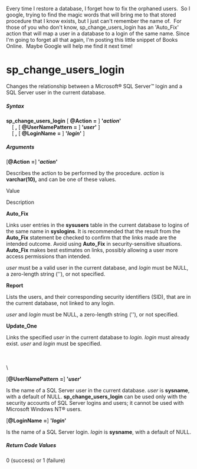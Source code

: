 Every time I restore a database, I forget how to fix the orphaned
users.  So I google, trying to find the magic words that will bring me
to that stored procedure that I know exists, but I just can't remember
the name of.  For those of you who don't know, sp\_change\_users\_login
has an 'Auto\_Fix' action that will map a user in a database to a login
of the same name. Since I'm going to forget all that again, I'm posting
this little snippet of Books Online.  Maybe Google will help me find it
next time!

sp\_change\_users\_login
========================

Changes the relationship between a Microsoft® SQL Server™ login and a
SQL Server user in the current database.

##### Syntax

**sp\_change\_users\_login** [ **@Action** **=** ] **'***action***'**\
     [ **,** [ **@UserNamePattern** **=** ] **'***user***'** ]\
     [ **,** [ **@LoginName** **=** ] **'***login***'** ]

##### Arguments

[**@Action** **=**] **'***action***'**

Describes the action to be performed by the procedure. *action* is
**varchar(10),** and can be one of these values.

Value

Description

**Auto\_Fix**

Links user entries in the **sysusers** table in the current database to
logins of the same name in **syslogins**. It is recommended that the
result from the **Auto\_Fix** statement be checked to confirm that the
links made are the intended outcome. Avoid using **Auto\_Fix** in
security-sensitive situations. **Auto\_Fix** makes best estimates on
links, possibly allowing a user more access permissions than intended.

*user* must be a valid user in the current database, and *login* must be
NULL, a zero-length string (''), or not specified.

**Report**

Lists the users, and their corresponding security identifiers (SID),
that are in the current database, not linked to any login.

*user* and *login* must be NULL, a zero-length string (''), or not
specified.

**Update\_One**

Links the specified *user* in the current database to *login. login*
must already exist. *user* and *login* must be specified.

\
 \
 \

[**@UserNamePattern** **=**] **'***user***'**

Is the name of a SQL Server user in the current database. *user* is
**sysname**, with a default of NULL. **sp\_change\_users\_login** can be
used only with the security accounts of SQL Server logins and users; it
cannot be used with Microsoft Windows NT® users.

[**@LoginName** **=**] **'***login***'**

Is the name of a SQL Server login. *login* is **sysname**, with a
default of NULL.

##### Return Code Values

0 (success) or 1 (failure)
